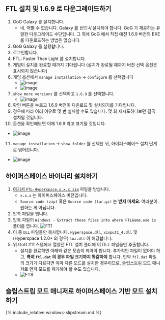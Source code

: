 ## FTL 설치 및 1.6.9 로 다운그레이드하기

1. GoG Galaxy 를 설치합니다.
   - 네, 어쩔 수 없습니다. Galaxy 를 *반드시* 설치해야 합니다. GoG 가 제공하는 유일한 다운그레이드 수단입니다. 그 외에 GoG 에서 직접 예전 1.6.9 버전의 EXE 를 다운로드하는 방법은 없습니다.
2. GoG Galaxy 를 실행합니다.
3. 로그인합니다.
4. FTL: Faster Than Light 를 설치합니다.
5. 게임이 설치를 완료할 때까지 기다립니다 (설치가 완료될 떄까지 버전 선택 옵션은 표시되지 않습니다)
6. 게임 옵션에서 `manage installation` -> `configure` 를 선택합니다
   - ![image](https://user-images.githubusercontent.com/1423894/173690397-d192730c-06b1-46dd-b78c-d0c4f14c3de1.png)
   - ![image](https://user-images.githubusercontent.com/1423894/173690647-c66f13dd-5b02-4104-bfee-1ca3e57843d4.png)
7. `show more versions` 를 선택하고 `1.6.9` 를 선택합니다.
   - ![image](https://user-images.githubusercontent.com/1423894/173690919-3f27ea0f-60e5-41f7-a9f4-35b7462361a6.png)
8. 확인 버튼을 누르고 1.6.9 버전이 다운로드 및 설치되기를 기다립니다.
9. 경우에 따라 여러 이유로 몇 번 실패할 수도 있습니다. 몇 회 재시도하다보면 결국 설치될 것입니다.
10. 옵션을 확인해보면 이제 1.6.9 라고 표기될 것입니다.
   - ![image](https://user-images.githubusercontent.com/1423894/173694163-c9b2eb75-7bd4-4826-94de-557989c21959.png)
11. `manage installation` -> `show folder` 를 선택한 뒤, 하이퍼스페이스 설치 단계로 넘어갑니다.
   - ![image](https://user-images.githubusercontent.com/1423894/173691147-8ba9eb0f-5dfd-4534-b93b-3ecf9f680274.png)

## 하이퍼스페이스 바이너리 설치하기

1. [여기서 `FTL-Hyperspace.x.x.x.zip`](https://github.com/FTL-Hyperspace/FTL-Hyperspace/releases/latest) 파일을 받습니다.
   - `x.x.x` 는 하이퍼스페이스 버전입니다.
   - `Source code (zip)` 혹은 `Source code (tar.gz)` 는 **받지 마세요**. 여러분이 원하는 게 아닙니다.
2. 압축 파일을 엽니다.
3. 압축 파일의 `Windows - Extract these files into where FTLGame.exe is` 폴더를 엽니다.
   ![FT1](https://user-images.githubusercontent.com/1423894/173667147-1cc5f424-7d9b-455b-a5db-83c2b9aba2a4.png)
5. 이 중 `DLL` 파일들만 복사합니다. `Hyperspace.dll`, `xinput1_4.dll` 및 (Hyperspace 1.2.0+ 의 경우) `lua.dll` 이 해당합니다.
6. 위 GoG #11 스텝에서 열었던 FTL 설치 폴더에 이 DLL 파일들만 추출합니다.
   - 설치를 완료하면 아래와 같은 모습이 되어야 합니다. 추가적인 파일이 없어야 하고, **특히 `ftl.dat` 의 경우 파일 크기까지 똑같아야** 합니다. 만약 `ftl.dat` 파일의 크기가 다르다면 이미 다른 모드를 설치한 경우이므로, 슬립스트림 모드 매니저로 먼저 모드를 제거해야 할 수도 있습니다.
   - ![FT8](https://user-images.githubusercontent.com/1423894/173696617-18831745-856b-4d91-a5f1-da891aa3a0cb.png)

## 슬립스트림 모드 매니저로 하이퍼스페이스 기반 모드 설치하기
{% include_relative windows-slipstream.md %}
